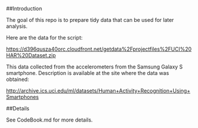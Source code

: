 ##Introduction

The goal of this repo is to prepare tidy data that can be used for later analysis. 

Here are the data for the script: 

https://d396qusza40orc.cloudfront.net/getdata%2Fprojectfiles%2FUCI%20HAR%20Dataset.zip


This data collected from the accelerometers from the Samsung Galaxy S smartphone. Description is available at the site where the data was obtained: 

http://archive.ics.uci.edu/ml/datasets/Human+Activity+Recognition+Using+Smartphones 

##Details

See CodeBook.md for more details.


